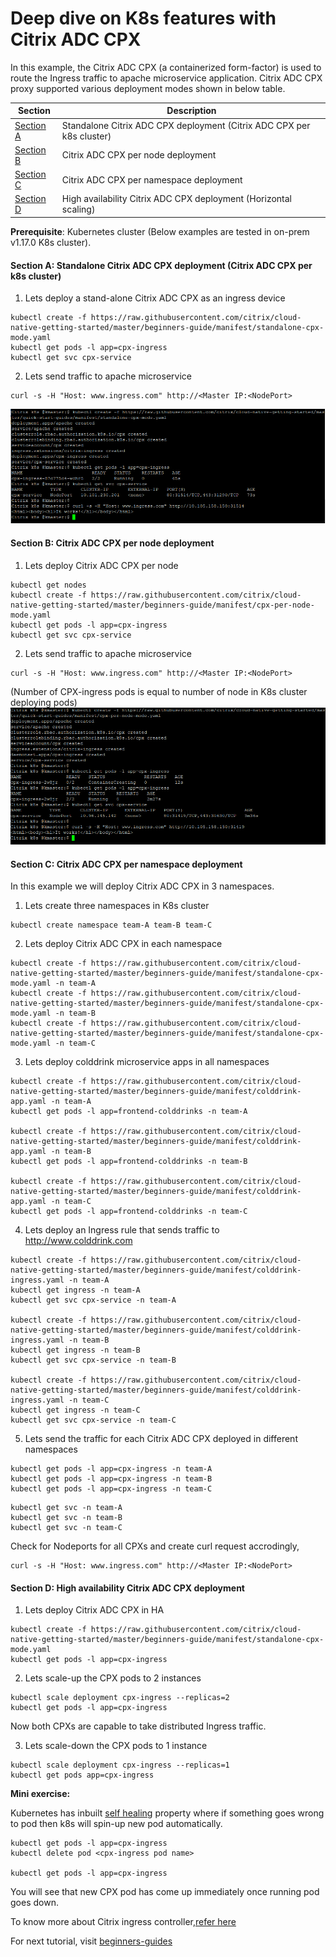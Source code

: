 # Deep dive on K8s features with Citrix ADC CPX
In this example, the Citrix ADC CPX (a containerized form-factor) is used to route the Ingress traffic to apache microservice application.
Citrix ADC CPX proxy supported various deployment modes shown in below table.

| Section | Description |
| ------- | ----------- |
| [Section A](https://github.com/citrix/cloud-native-getting-started/blob/master/beginners-guide/k8s-features-deepdive-using-cpx.md#section-a-standalone-citrix-adc-cpx-deployment-cpx-per-k8s-cluster) | Standalone Citrix ADC CPX deployment (Citrix ADC CPX per k8s cluster) |
| [Section B](https://github.com/citrix/cloud-native-getting-started/blob/master/beginners-guide/k8s-features-deepdive-using-cpx.md#section-b-citrix-adc-cpx-per-node-deployment) | Citrix ADC CPX per node deployment |
| [Section C](https://github.com/citrix/cloud-native-getting-started/blob/master/beginners-guide/k8s-features-deepdive-using-cpx.md#section-c-citrix-adc-cpx-per-namespace-deployment) | Citrix ADC CPX per namespace deployment |
| [Section D](https://github.com/citrix/cloud-native-getting-started/blob/master/beginners-guide/k8s-features-deepdive-using-cpx.md#section-d-high-availability-citrix-adc-cpx-deployment) | High availability Citrix ADC CPX deployment (Horizontal scaling) |

**Prerequisite**: Kubernetes cluster (Below examples are tested in on-prem v1.17.0 K8s cluster).


#### Section A: Standalone Citrix ADC CPX deployment (Citrix ADC CPX per k8s cluster)
1. Lets  deploy a stand-alone Citrix ADC CPX as an ingress device
```
kubectl create -f https://raw.githubusercontent.com/citrix/cloud-native-getting-started/master/beginners-guide/manifest/standalone-cpx-mode.yaml
kubectl get pods -l app=cpx-ingress
kubectl get svc cpx-service
```
2. Lets send traffic to apache microservice
```
curl -s -H "Host: www.ingress.com" http://<Master IP:<NodePort>
```
![standalone-cpx](images/standalone-cpx.PNG)


#### Section B: Citrix ADC CPX per node deployment
1. Lets deploy Citrix ADC CPX per node
```
kubectl get nodes
kubectl create -f https://raw.githubusercontent.com/citrix/cloud-native-getting-started/master/beginners-guide/manifest/cpx-per-node-mode.yaml
kubectl get pods -l app=cpx-ingress
kubectl get svc cpx-service
```
2. Lets send traffic to apache microservice
```
curl -s -H "Host: www.ingress.com" http://<Master IP:<NodePort>
```
(Number of CPX-ingress pods is equal to number of node in K8s cluster deploying pods)
![cpx-per-node](images/cpx-per-node.PNG)

#### Section C: Citrix ADC CPX per namespace deployment
In this example we will deploy Citrix ADC CPX in 3 namespaces.

1. Lets create three namespaces in K8s cluster
```
kubectl create namespace team-A team-B team-C
```
2. Lets deploy Citrix ADC CPX in each namespace
```
kubectl create -f https://raw.githubusercontent.com/citrix/cloud-native-getting-started/master/beginners-guide/manifest/standalone-cpx-mode.yaml -n team-A
kubectl create -f https://raw.githubusercontent.com/citrix/cloud-native-getting-started/master/beginners-guide/manifest/standalone-cpx-mode.yaml -n team-B
kubectl create -f https://raw.githubusercontent.com/citrix/cloud-native-getting-started/master/beginners-guide/manifest/standalone-cpx-mode.yaml -n team-C
```
3. Lets deploy colddrink microservice apps in all namespaces
```
kubectl create -f https://raw.githubusercontent.com/citrix/cloud-native-getting-started/master/beginners-guide/manifest/colddrink-app.yaml -n team-A
kubectl get pods -l app=frontend-colddrinks -n team-A

kubectl create -f https://raw.githubusercontent.com/citrix/cloud-native-getting-started/master/beginners-guide/manifest/colddrink-app.yaml -n team-B
kubectl get pods -l app=frontend-colddrinks -n team-B

kubectl create -f https://raw.githubusercontent.com/citrix/cloud-native-getting-started/master/beginners-guide/manifest/colddrink-app.yaml -n team-C
kubectl get pods -l app=frontend-colddrinks -n team-C
```
4. Lets deploy an Ingress rule that sends traffic to http://www.colddrink.com
```
kubectl create -f https://raw.githubusercontent.com/citrix/cloud-native-getting-started/master/beginners-guide/manifest/colddrink-ingress.yaml -n team-A
kubectl get ingress -n team-A
kubectl get svc cpx-service -n team-A

kubectl create -f https://raw.githubusercontent.com/citrix/cloud-native-getting-started/master/beginners-guide/manifest/colddrink-ingress.yaml -n team-B
kubectl get ingress -n team-B
kubectl get svc cpx-service -n team-B

kubectl create -f https://raw.githubusercontent.com/citrix/cloud-native-getting-started/master/beginners-guide/manifest/colddrink-ingress.yaml -n team-C
kubectl get ingress -n team-C
kubectl get svc cpx-service -n team-C
```
5. Lets send the traffic for each Citrix ADC CPX deployed in different namespaces
```
kubectl get pods -l app=cpx-ingress -n team-A
kubectl get pods -l app=cpx-ingress -n team-B
kubectl get pods -l app=cpx-ingress -n team-C
```
```
kubectl get svc -n team-A
kubectl get svc -n team-B
kubectl get svc -n team-C
```
Check for Nodeports for all CPXs and create curl request accrodingly,
``` 
curl -s -H "Host: www.ingress.com" http://<Master IP:<NodePort>
```

#### Section D: High availability Citrix ADC CPX deployment
1. Lets deploy Citrix ADC CPX in HA
```
kubectl create -f https://raw.githubusercontent.com/citrix/cloud-native-getting-started/master/beginners-guide/manifest/standalone-cpx-mode.yaml
kubectl get pods -l app=cpx-ingress
```

2. Lets scale-up the CPX pods to 2 instances
```
kubectl scale deployment cpx-ingress --replicas=2 
kubectl get pods -l app=cpx-ingress
```
Now both CPXs are capable to take distributed Ingress traffic.

3. Lets scale-down the CPX pods to 1 instance
```
kubectl scale deployment cpx-ingress --replicas=1
kubectl get pods app=cpx-ingress
```

**Mini exercise:**

Kubernetes has inbuilt <u>self healing</u> property where if something goes wrong to pod then k8s will spin-up new pod automatically.
```
kubectl get pods -l app=cpx-ingress
kubectl delete pod <cpx-ingress pod name>

kubectl get pods -l app=cpx-ingress
```
You will see that new CPX pod has come up immediately once running pod goes down.
 

To know more about Citrix ingress controller,[refer here](https://github.com/citrix/citrix-k8s-ingress-controller)

For next tutorial, visit [beginners-guides](https://github.com/citrix/cloud-native-getting-started/tree/master/beginners-guide)
